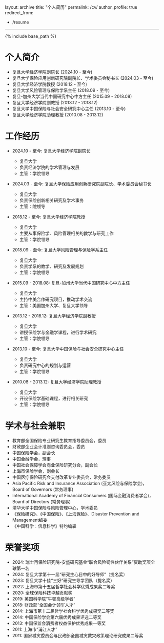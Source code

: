 layout: archive
title: "个人简历"
permalink: /cv/
author_profile: true
redirect_from:
  - /resume
---

{% include base_path %}

个人简介
======
* 复旦大学经济学院副院长 (2024.10 - 至今)
* 复旦大学保险应用创新研究院副院长、学术委员会秘书长 (2024.03 - 至今)
* 复旦大学经济学院教授 (2018.12 - 至今)
* 复旦大学风险管理与保险学系主任 (2018.09 - 至今)
* 复旦-加州大学当代中国研究中心中方主任 (2015.09 - 2018.08)
* 复旦大学经济学院副教授 (2013.12 - 2018.12)
* 复旦大学中国保险与社会安全研究中心主任 (2013.10 - 至今)
* 复旦大学经济学院助理教授 (2010.08 - 2013.12)

工作经历
======
* 2024.10 - 至今: 复旦大学经济学院副院长
  * 复旦大学
  * 负责经济学院的学术管理与发展
  * 主管：学院领导

* 2024.03 - 至今: 复旦大学保险应用创新研究院副院长、学术委员会秘书长
  * 复旦大学
  * 负责保险创新相关研究及学术事务
  * 主管：院领导

* 2018.12 - 至今: 复旦大学经济学院教授
  * 复旦大学
  * 主要从事保险学、风险管理相关的教学与研究工作
  * 主管：学院领导

* 2018.09 - 至今: 复旦大学风险管理与保险学系主任
  * 复旦大学
  * 负责学系的教学、研究及发展规划
  * 主管：学院领导

* 2015.09 - 2018.08: 复旦-加州大学当代中国研究中心中方主任
  * 复旦大学
  * 主持中美合作研究项目，推动学术交流
  * 主管：美国加州大学、复旦大学领导

* 2013.12 - 2018.12: 复旦大学经济学院副教授
  * 复旦大学
  * 讲授保险学与金融学课程，进行学术研究
  * 主管：学院领导

* 2013.10 - 至今: 复旦大学中国保险与社会安全研究中心主任
  * 复旦大学
  * 负责研究中心的规划与运营
  * 主管：学院领导

* 2010.08 - 2013.12: 复旦大学经济学院助理教授
  * 复旦大学
  * 开设保险学基础课程，进行相关研究
  * 主管：学院领导

学术与社会兼职
======
* 教育部全国保险专业研究生教育指导委员会，委员
* 财政部企业会计准则咨询委员会，委员
* 中国保险学会，副会长
* 中国金融学会，理事
* 中国社会保障学会商业保险研究分会，副会长
* 上海市保险学会，副会长
* 中国医疗保险研究会支付改革专业委员会，常务委员
* Asia Pacific Risk and Insurance Association (亚太风险与保险学会)，Board of Governors (常务理事)
* International Academy of Financial Consumers (国际金融消费者学会)，Board of Directors (常务理事)
* 清华大学中国保险与风险管理中心，学术委员
* 《保险研究》、《中国保险》、《上海保险》、Disaster Prevention and Management编委
* 《中国科学：信息科学》特约编辑

荣誉奖项
======
* 2024: 瑞士再保险研究院-安盛研究基金“联合风险韧性伙伴关系”资助奖项全球第一名
* 2024: 复旦大学第十一届“研究生心目中的好导师”（提名奖）
* 2023: 复旦大学十佳“三好”研究生导学团队（提名奖）
* 2022: 上海市第十五届哲学社会科学优秀成果奖二等奖
* 2020: 全球保险科技卓越贡献奖
* 2019: 英国科学院“牛顿高级学者”
* 2018: 财政部“全国会计领军人才”
* 2014: 上海市第十二届哲学社会科学优秀成果奖二等奖
* 2014: 中国保险学会第六届优秀成果评选二等奖
* 2013: 中国保监会消费者权益保护优秀成果一等奖
* 2011: 上海市“浦江人才”
* 2011: 国家减灾委员会与民政部全国减灾救灾政策理论研究成果二等奖
